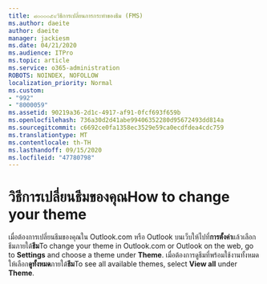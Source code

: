 ```yaml
---
title: ๘๐๐๐๐๕๙วิธีการเปลี่ยนการกระทำของธีม (FMS)
ms.author: daeite
author: daeite
manager: jackiesm
ms.date: 04/21/2020
ms.audience: ITPro
ms.topic: article
ms.service: o365-administration
ROBOTS: NOINDEX, NOFOLLOW
localization_priority: Normal
ms.custom:
- "992"
- "8000059"
ms.assetid: 90219a36-2d1c-4917-af91-0fcf693f659b
ms.openlocfilehash: 736a30d2d41abe99406352280d95672493dd814a
ms.sourcegitcommit: c6692ce0fa1358ec3529e59ca0ecdfdea4cdc759
ms.translationtype: MT
ms.contentlocale: th-TH
ms.lasthandoff: 09/15/2020
ms.locfileid: "47780798"
---
```

# <a name="how-to-change-your-theme"></a><span data-ttu-id="af1b4-102">วิธีการเปลี่ยนธีมของคุณ</span><span class="sxs-lookup"><span data-stu-id="af1b4-102">How to change your theme</span></span>

<span data-ttu-id="af1b4-103">เมื่อต้องการเปลี่ยนธีมของคุณใน Outlook.com หรือ Outlook บนเว็บให้ไปที่**การตั้งค่า**แล้วเลือกธีมภายใต้**ธีม**</span><span class="sxs-lookup"><span data-stu-id="af1b4-103">To change your theme in Outlook.com or Outlook on the web, go to **Settings** and choose a theme under **Theme**.</span></span> <span data-ttu-id="af1b4-104">เมื่อต้องการดูธีมที่พร้อมใช้งานทั้งหมดให้เลือก**ดูทั้งหมด**ภายใต้**ธีม**</span><span class="sxs-lookup"><span data-stu-id="af1b4-104">To see all available themes, select **View all** under **Theme**.</span></span>
  
